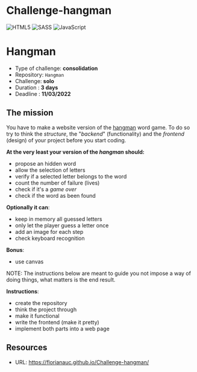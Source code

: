 # Challenge-hangman
![HTML5](https://img.shields.io/badge/html5-%23E34F26.svg?style=for-the-badge&logo=html5&logoColor=white) ![SASS](https://img.shields.io/badge/SASS-hotpink.svg?style=for-the-badge&logo=SASS&logoColor=white) ![JavaScript](https://img.shields.io/badge/javascript-%23323330.svg?style=for-the-badge&logo=javascript&logoColor=%23F7DF1E)

# Hangman

- Type of challenge: **consolidation**
- Repository: `Hangman`
- Challenge: **solo**
- Duration : **3 days**
- Deadline : **11/03/2022**

## The mission

You have to make a website version of the [hangman](https://en.wikipedia.org/wiki/Hangman_(game)) word game. To do so
try to think the *structure*, the "*backend*" (functionality) and the *frontend*
(design) of your project before you start coding.

**At the very least your version of the *hangman* should:**

- propose an hidden word
- allow the selection of letters
- verify if a selected letter belongs to the word
- count the number of failure (lives)
- check if it's a *game over*
- check if the word as been found

**Optionally it can**:

- keep in memory all guessed letters
- only let the player guess a letter once
- add an image for each step
- check keyboard recognition

**Bonus**:

- use canvas

NOTE: The instructions below are meant to guide you not impose a way of doing
things, what matters is the end result.

**Instructions**:

* create the repository
* think the project through
* make it functional
* write the frontend (make it pretty)
* implement both parts into a web page

## Resources

* URL: https://florianauc.github.io/Challenge-hangman/

